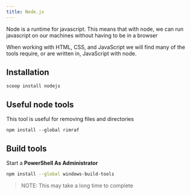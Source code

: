 ```yaml
---
title: Node.js
---
```


Node is a runtime for javascript. This means that with node, we can run
javascript on our machines without having to be in a browser

When working with HTML, CSS, and JavaScript we will find many of the tools
require, or are written in, JavaScript with node.

## Installation

```shell
scoop install nodejs
```

## Useful node tools

This tool is useful for removing files and directories

```shell
npm install --global rimraf
```

## Build tools

Start a **PowerShell As Administrator**

```sh
npm install --global windows-build-tools
```

> NOTE: This may take a long time to complete
